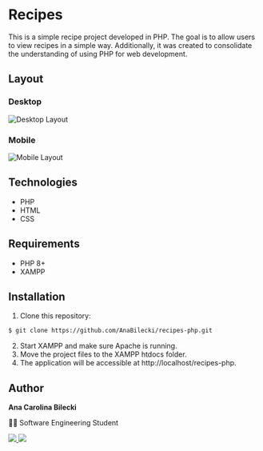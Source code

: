 # Recipes

This is a simple recipe project developed in PHP. The goal is to allow users to view recipes in a simple way. Additionally, it was created to consolidate the understanding of using PHP for web development.

## Layout

### Desktop
![Desktop Layout](https://github.com/user-attachments/assets/320bd633-6e0d-4859-b353-0ee5100b871b)

### Mobile
![Mobile Layout](https://github.com/user-attachments/assets/90fa3247-386e-461c-ac47-731da533f9c8)

## Technologies

- PHP
- HTML
- CSS

## Requirements

- PHP 8+
- XAMPP

## Installation

1. Clone this repository:

```bash
$ git clone https://github.com/AnaBilecki/recipes-php.git
```

2. Start XAMPP and make sure Apache is running.
3. Move the project files to the XAMPP htdocs folder.
4. The application will be accessible at http://localhost/recipes-php.

## Author

**Ana Carolina Bilecki** 

:woman_student: Software Engineering Student

<a href="https://github.com/AnaBilecki">
  <img src="https://img.shields.io/badge/GitHub-100000?style=for-the-badge&logo=github&logoColor=white" />
</a>

<a href="https://linkedin.com/in/ana-carolina-bilecki">
  <img src="https://img.shields.io/badge/LinkedIn-0077B5?style=for-the-badge&logo=linkedin&logoColor=white" />
</a>
